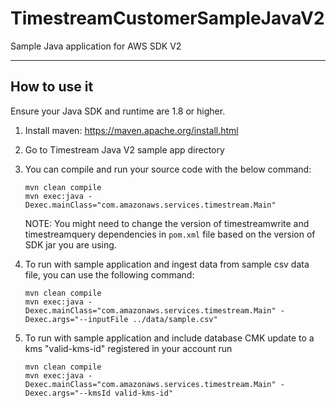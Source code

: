 # TimestreamCustomerSampleJavaV2

Sample Java application for AWS SDK V2

----
## How to use it

Ensure your Java SDK and runtime are 1.8 or higher.

1. Install maven: https://maven.apache.org/install.html

1. Go to Timestream Java V2 sample app directory

1. You can compile and run your source code with the below command:
    ```shell
   mvn clean compile
   mvn exec:java -Dexec.mainClass="com.amazonaws.services.timestream.Main"
    ``` 
   NOTE: You might need to change the version of timestreamwrite and timestreamquery dependencies in `pom.xml` file based on the version of SDK jar you are using.
   
1. To run with sample application and ingest data from sample csv data file, you can use the following command: 
   ```shell
   mvn clean compile
   mvn exec:java -Dexec.mainClass="com.amazonaws.services.timestream.Main" -Dexec.args="--inputFile ../data/sample.csv"
   ```

1. To run with sample application and include database CMK update to a kms "valid-kms-id" registered in your account run  
   ```shell
   mvn clean compile
   mvn exec:java -Dexec.mainClass="com.amazonaws.services.timestream.Main" -Dexec.args="--kmsId valid-kms-id"
   ``` 


